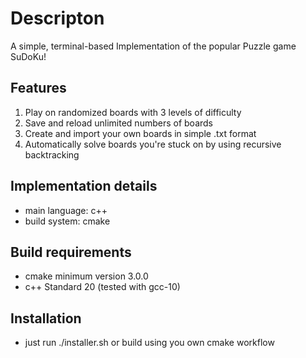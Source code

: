 
# Descripton
A simple, terminal-based Implementation of the popular Puzzle game SuDoKu!

## Features
1. Play on randomized boards with 3 levels of difficulty
2. Save and reload unlimited numbers of boards
3. Create and import your own boards in simple .txt format
4. Automatically solve boards you're stuck on by using recursive backtracking

## Implementation details
- main language: c++
- build system: cmake

## Build requirements
- cmake minimum version 3.0.0
- c++ Standard 20 (tested with gcc-10) 

## Installation
- just run ./installer.sh  or build using you own cmake workflow


